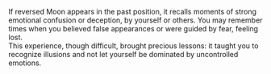 If reversed Moon appears in the past position, it recalls moments of strong emotional confusion or deception, by yourself or others. You may remember times when you believed false appearances or were guided by fear, feeling lost.  
This experience, though difficult, brought precious lessons: it taught you to recognize illusions and not let yourself be dominated by uncontrolled emotions.
